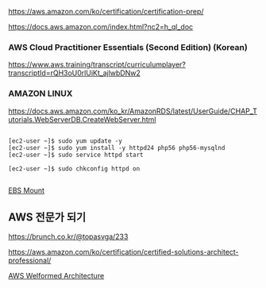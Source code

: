 https://aws.amazon.com/ko/certification/certification-prep/

https://docs.aws.amazon.com/index.html?nc2=h_ql_doc



### AWS Cloud Practitioner Essentials (Second Edition) (Korean) ###

https://www.aws.training/transcript/curriculumplayer?transcriptId=rQH3oU0rlUiKt_ajlwbDNw2



### AMAZON LINUX ###

https://docs.aws.amazon.com/ko_kr/AmazonRDS/latest/UserGuide/CHAP_Tutorials.WebServerDB.CreateWebServer.html


```

[ec2-user ~]$ sudo yum update -y
[ec2-user ~]$ sudo yum install -y httpd24 php56 php56-mysqlnd
[ec2-user ~]$ sudo service httpd start

[ec2-user ~]$ sudo chkconfig httpd on


```

[EBS Mount](https://www.lesstif.com/pages/viewpage.action?pageId=36208717)


## AWS 전문가 되기 ##

https://brunch.co.kr/@topasvga/233

https://aws.amazon.com/ko/certification/certified-solutions-architect-professional/


[AWS Welformed Architecture](https://www.aws.training/learningobject/curriculum?id=12049)
